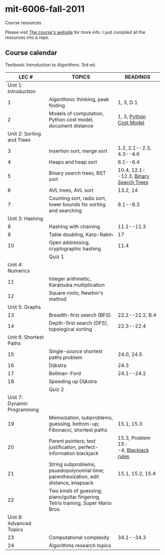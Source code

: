 # mit-6006-fall-2011
Course resources

Please visit [The course's website](https://ocw.mit.edu/courses/6-006-introduction-to-algorithms-fall-2011/) for more info. I just compiled all the resources into a repo.

## Course calendar

Textbook: Introduction to Algorithms. 3rd ed. 

| LEC # | TOPICS | READINGS |
| --- | --- | --- |
| Unit 1: Introduction |
| 1 | Algorithmic thinking, peak finding | 1, 3, D.1 |
| 2 | Models of computation, Python cost model, document distance | 1, 3, [Python Cost Model](https://ocw.mit.edu/courses/6-006-introduction-to-algorithms-fall-2011/pages/readings/python-cost-model/) |
| Unit 2: Sorting and Trees |
| 3 | Insertion sort, merge sort | 1.2, 2.1--2.3, 4.3--4.6 |
| 4 | Heaps and heap sort | 6.1--6.4 |
| 5 | Binary search trees, BST sort | 10.4, 12.1--12.3, [Binary Search Trees](https://ocw.mit.edu/courses/6-006-introduction-to-algorithms-fall-2011/pages/readings/binary-search-trees/) |
| 6 | AVL trees, AVL sort | 13.2, 14 |
| 7 | Counting sort, radix sort, lower bounds for sorting and searching | 8.1--8.3 |
| Unit 3: Hashing |
| 8 | Hashing with chaining | 11.1--11.3 |
| 9 | Table doubling, Karp-Rabin | 17 |
| 10 | Open addressing, cryptographic hashing | 11.4 |
|   | Quiz 1 |   |
| Unit 4: Numerics |
| 11 | Integer arithmetic, Karatsuba multiplication |   |
| 12 | Square roots, Newton's method |   |
| Unit 5: Graphs |
| 13 | Breadth-first search (BFS) | 22.1--22.2, B.4 |
| 14 | Depth-first search (DFS), topological sorting | 22.3--22.4 |
| Unit 6: Shortest Paths |
| 15 | Single-source shortest paths problem | 24.0, 24.5 |
| 16 | Dijkstra | 24.3 |
| 17 | Bellman-Ford | 24.1--24.2 |
| 18 | Speeding up Dijkstra |   |
|   | Quiz 2 |   |
| Unit 7: Dynamic Programming |
| 19 | Memoization, subproblems, guessing, bottom-up; Fibonacci, shortest paths | 15.1, 15.3 |
| 20 | Parent pointers; text justification, perfect-information blackjack | 15.3, Problem 15--4, [Blackjack rules](http://en.wikipedia.org/wiki/Blackjack) |
| 21 | String subproblems, psuedopolynomial time; parenthesization, edit distance, knapsack | 15.1, 15.2, 15.4 |
| 22 | Two kinds of guessing; piano/guitar fingering, Tetris training, Super Mario Bros. |   |
| Unit 8: Advanced Topics |
| 23 | Computational complexity | 34.1--34.3 |
| 24 | Algorithms research topics |   |